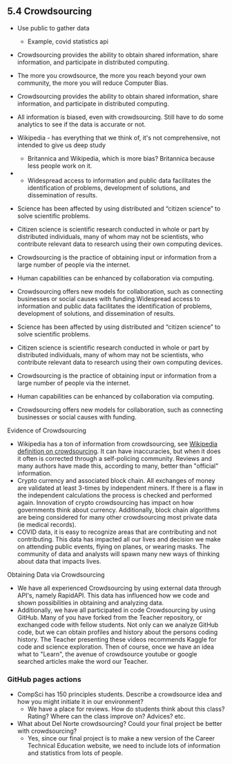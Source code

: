 
## 5.4 Crowdsourcing
* Use public to gather data 
  * Example, covid statistics api
* Crowdsourcing provides the ability to obtain shared information, share information, and participate in distributed computing.
* The more you crowdsource, the more you reach beyond your own community, the more you will reduce Computer Bias. 
* Crowdsourcing provides the ability to obtain shared information, share information, and participate in distributed computing.
* All information is biased, even with crowdsourcing. Still have to do some analytics to see if the data is accurate or not. 
* Wikipedia - has everything that we think of, it's not comprehensive, not intended to give us deep study
  * Britannica and Wikipedia, which is more bias? Britannica because less people work on it.

* * Widespread access to information and public data facilitates the identification of problems, development of solutions, and dissemination of results.
* Science has been affected by using distributed and “citizen science” to solve scientific problems.
* Citizen science is scientific research conducted in whole or part by distributed individuals, many of whom may not be scientists, who contribute relevant data to research using their own computing devices.
* Crowdsourcing is the practice of obtaining input or information from a large number of people via the internet.
* Human capabilities can be enhanced by collaboration via computing.
* Crowdsourcing offers new models for collaboration, such as connecting businesses or social causes with funding.Widespread access to information and public data facilitates the identification of problems, development of solutions, and dissemination of results.
* Science has been affected by using distributed and “citizen science” to solve scientific problems.
* Citizen science is scientific research conducted in whole or part by distributed individuals, many of whom may not be scientists, who contribute relevant data to research using their own computing devices.
* Crowdsourcing is the practice of obtaining input or information from a large number of people via the internet.
* Human capabilities can be enhanced by collaboration via computing.
* Crowdsourcing offers new models for collaboration, such as connecting businesses or social causes with funding.

Evidence of Crowdsourcing
* Wikipedia has a ton of information from crowdsourcing, see [Wikipedia definition on crowdsourcing](https://en.wikipedia.org/wiki/Crowdsourcing). It can have inaccuracies, but when it does it often is corrected through a self-policing community. Reviews and many authors have made this, according to many, better than "official" information.
* Crypto currency and associated block chain. All exchanges of money are validated at least 3-times by independent miners. If there is a flaw in the independent calculations the process is checked and performed again. Innovation of crypto crowdsourcing has impact on how governments think about currency. Additionally, block chain algorithms are being considered for many other crowdsourcing most private data (ie medical records).
* COVID data, it is easy to recognize areas that are contributing and not contributing. This data has impacted all our lives and decision we make on attending public events, flying on planes, or wearing masks. The community of data and analysts will spawn many new ways of thinking about data that impacts lives.

Obtaining Data via Crowdsourcing
* We have all experienced Crowdsourcing by using external data through API's, namely RapidAPI. This data has influenced how we code and shown possibilities in obtaining and analyzing data.
* Additionally, we have all participated in code Crowdsourcing by using GitHub. Many of you have forked from the Teacher repository, or exchanged code with fellow students. Not only can we analyze GitHub code, but we can obtain profiles and history about the persons coding history. The Teacher presenting these videos recommends Kaggle for code and science exploration. Then of course, once we have an idea what to "Learn", the avenue of crowdsource youtube or google searched articles make the word our Teacher.

### GitHub pages actions
* CompSci has 150 principles students. Describe a crowdsource idea and how you might initiate it in our environment?
  * We have a place for reviews. How do students think about this class? Rating? Where can the class improve on? Advices? etc.
* What about Del Norte crowdsourcing? Could your final project be better with crowdsourcing?
  * Yes, since our final project is to make a new version of the Career Technical Education website, we need to include lots of information and statistics from lots of people.

